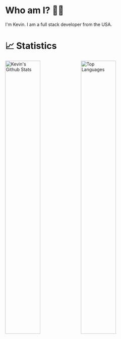 # Who am I? 👋😁
I'm Kevin. I am a full stack developer from the USA.

# 📈 Statistics

<img alt="Kevin's Github Stats" align="left" width="47%" src="https://github-readme-stats.vercel.app/api?username=kevindang08&show_icons=true"/>
<img alt="Top Languages" align="left" width="47%" src="https://github-readme-stats.vercel.app/api/top-langs/?username=kevindang08"/>

<!--
**Spatulaa/spatulaa** is a ✨ _special_ ✨ repository because its `README.md` (this file) appears on your GitHub profile.

Here are some ideas to get you started:

- 🔭 I’m currently working on ...
- 🌱 I’m currently learning ...
- 👯 I’m looking to collaborate on ...
- 🤔 I’m looking for help with ...
- 💬 Ask me about ...
- 📫 How to reach me: ...
- 😄 Pronouns: ...
- ⚡ Fun fact: ...
-->

